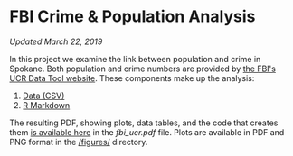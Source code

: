 # FBI Crime & Population Analysis

*Updated March 22, 2019*

In this project we examine the link between population and crime in Spokane. Both population and crime numbers are provided by [the FBI's UCR Data Tool website](https://www.ucrdatatool.gov/Search/Crime/Local/JurisbyJuris.cfm). These components make up the analysis:

1. [Data (CSV)](./LocalCrimeJurisbyJuris.csv)
1. [R Markdown](./fbi_ucr.Rmd)

The resulting PDF, showing plots, data tables, and the code that creates them [is available here](./fbi_ucr.pdf) in the *fbi_ucr.pdf* file. Plots are available in PDF and PNG format in the [/figures/](./figures/) directory.
